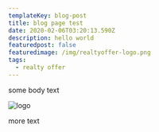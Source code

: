 ```yaml
---
templateKey: blog-post
title: blog page test
date: 2020-02-06T03:20:13.590Z
description: hello world
featuredpost: false
featuredimage: /img/realtyoffer-logo.png
tags:
  - realty offer
---
```


some body text

![logo](/img/realtyoffer-logo.png)

more text
